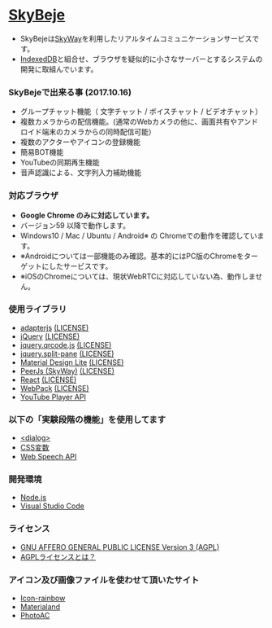 # [SkyBeje](https://skybeje.net/) #
* SkyBejeは[SkyWay](https://nttcom.github.io/skyway/)を利用したリアルタイムコミュニケーションサービスです。
* [IndexedDB](https://developer.mozilla.org/ja/docs/Web/API/IndexedDB_API)と組合せ、ブラウザを疑似的に小さなサーバーとするシステムの開発に取組んでいます。
### SkyBejeで出来る事 (2017.10.16) ###
* グループチャット機能（ 文字チャット / ボイスチャット / ビデオチャット）
* 複数カメラからの配信機能。(通常のWebカメラの他に、画面共有やアンドロイド端末のカメラからの同時配信可能）
* 複数のアクターやアイコンの登録機能
* 簡易BOT機能
* YouTubeの同期再生機能
* 音声認識による、文字列入力補助機能
### 対応ブラウザ ###
* **Google Chrome のみに対応しています。**
* バージョン59 以降で動作します。
* Windows10 / Mac / Ubuntu / Android※ の Chromeでの動作を確認しています。
* ※Androidについては一部機能のみ確認。基本的にはPC版のChromeをターゲットにしたサービスです。
* ※iOSのChromeについては、現状WebRTCに対応していない為、動作しません。
### 使用ライブラリ ###
* [adapterjs](https://github.com/webrtc/adapter) [(LICENSE)](https://github.com/webrtc/adapter/blob/master/LICENSE.md)
* [jQuery](https://jquery.com/) [(LICENSE)](https://jquery.org/license/)
* [jquery.qrcode.js](http://jeromeetienne.github.io/jquery-qrcode/) [(LICENSE)](https://github.com/jeromeetienne/jquery-qrcode/blob/master/MIT-LICENSE.txt)
* [jquery.split-pane](https://github.com/shagstrom/split-pane) [(LICENSE)](https://github.com/shagstrom/split-pane/blob/master/LICENSE)
* [Material Design Lite](https://getmdl.io/index.html) [(LICENSE)](https://github.com/google/material-design-lite/blob/mdl-1.x/LICENSE)
* [PeerJs (SkyWay)](https://github.com/nttcom/peerjs/) [(LICENSE)](https://github.com/nttcom/peerjs/blob/master/LICENSE)
* [React](https://facebook.github.io/react/) [(LICENSE)](https://github.com/facebook/react/blob/master/LICENSE)
* [WebPack](https://webpack.js.org/) [(LICENSE)](https://github.com/webpack/webpack/blob/master/LICENSE)
* [YouTube Player API](https://developers.google.com/youtube/iframe_api_reference?hl=ja) 
### 以下の「実験段階の機能」を使用してます ###
* [\<dialog\>](https://developer.mozilla.org/ja/docs/Web/HTML/Element/dialog)
* [CSS変数](https://developer.mozilla.org/ja/docs/Web/CSS/Using_CSS_variables)
* [Web Speech API](https://developer.mozilla.org/ja/docs/Web/API/Web_Speech_API)
### 開発環境 ###
* [Node.js](https://nodejs.org/ja/)
* [Visual Studio Code](https://www.microsoft.com/ja-jp/dev/products/code-vs.aspx)
### ライセンス ###
* [GNU AFFERO GENERAL PUBLIC LICENSE Version 3 (AGPL)](https://github.com/iwatendo/skybeje/blob/master/LICENSE)
* [AGPLライセンスとは？](https://www.gnu.org/licenses/agpl-3.0.html)
### アイコン及び画像ファイルを使わせて頂いたサイト ###
* [Icon-rainbow](http://icon-rainbow.com/)
* [Materialand](http://www.material-land.com/view__1310__0.html)
* [PhotoAC](https://www.photo-ac.com)